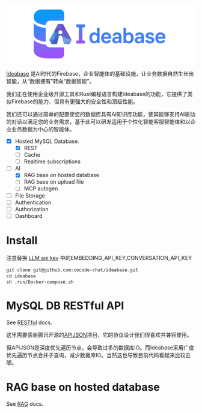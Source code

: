 ![Ideabase](.doc/logo.jpg)

[Ideabase](https://github.com/cocode-chat/ideabase) 是AI时代的Firebase，企业智能体的基础设施，让业务数据自然生长出智能，从“数据拥有”转向“数据智能”。

我们正在使用企业级开源工具和Rust编程语言构建Ideabase的功能，它提供了类似Firebase的能力，但具有更强大的安全性和顶级性能。

我们还可以通过简单的配置使您的数据库具有AI知识库功能，使其能够支持AI驱动的对话以满足您的业务需求，基于此可以研发适用于个性化智能客服智能体和以企业业务数据为中心的智能体。

- [x] Hosted MySQL Database.
  - [x] REST
  - [ ] Cache
  - [ ] Realtime subscriptions
- [ ] AI
  - [x] RAG base on hosted database
  - [ ] RAG base on upload file
  - [ ] MCP autogen
- [ ] File Storage
- [ ] Authentication
- [ ] Authorization
- [ ] Dashboard

# Install
注意替换 [LLM api key](.run/Docker-run-env.properties) 中的EMBEDDING_API_KEY,CONVERSATION_API_KEY
```shell
git clone git@github.com:cocode-chat/ideabase.git
cd ideabase
sh .run/Docker-compose.sh
```

# MySQL DB RESTful API 
See [RESTful](.doc/README-restful.md) docs.

这里需要感谢腾讯开源的[APIJSON](http://apijson.cn/)项目，它的协议设计我们很喜欢并兼容使用。

但APIJSON是深度优先遍历节点，会导致过多的数据库IO。而Ideabase采用广度优先遍历节点合并子查询，减少数据库IO。当然这也导致目前代码看起来比较丑陋。

# RAG base on hosted database
See [RAG](.doc/README-rag.md) docs.